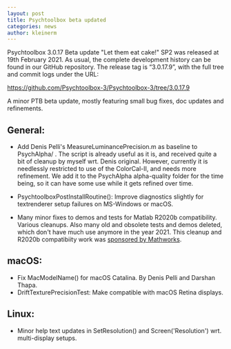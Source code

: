 ```yaml
---
layout: post
title: Psychtoolbox beta updated
categories: news
author: kleinerm
---
```


Psychtoolbox 3.0.17 Beta update "Let them eat cake!" SP2 was released at 19th February 2021.
As usual, the complete development history can be found in our GitHub repository.
The release tag is “3.0.17.9”, with the full tree and commit logs under the URL:

<https://github.com/Psychtoolbox-3/Psychtoolbox-3/tree/3.0.17.9>


A minor PTB beta update, mostly featuring small bug fixes, doc updates and refinements.

## General:

- Add Denis Pelli's MeasureLuminancePrecision.m as baseline to PsychAlpha/ . The script is already useful as it is, and received quite a bit of cleanup by myself wrt. Denis original. However, currently it is needlessly restricted to use of the ColorCal-II, and needs more refinement. We add it to the PsychAlpha alpha-quality folder for the time being, so it can have some use while it gets refined over time.

- PsychtoolboxPostInstallRoutine(): Improve diagnostics slightly for textrenderer setup failures on MS-Windows or macOS.

- Many minor fixes to demos and tests for Matlab R2020b compatibility. Various cleanups. Also many old and obsolete tests and demos deleted, which don't have much use anymore in the year 2021. This cleanup and R2020b compatibiity work was [sponsored by Mathworks](https://www.mathworks.com/solutions/neuroscience.html).

## macOS:

- Fix MacModelName() for macOS Catalina. By Denis Pelli and Darshan Thapa.
- DriftTexturePrecisionTest: Make compatible with macOS Retina displays. 

## Linux:

- Minor help text updates in SetResolution() and Screen('Resolution') wrt. multi-display setups.

